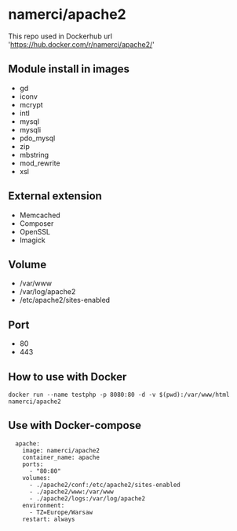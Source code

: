 # namerci/apache2

This repo used in Dockerhub url 'https://hub.docker.com/r/namerci/apache2/'

## Module install in images
* gd
* iconv
* mcrypt
* intl
* mysql
* mysqli
* pdo_mysql
* zip
* mbstring
* mod_rewrite
* xsl

## External extension
* Memcached
* Composer
* OpenSSL
* Imagick

## Volume
* /var/www
* /var/log/apache2
* /etc/apache2/sites-enabled

## Port
* 80
* 443

## How to use with Docker
```
docker run --name testphp -p 8080:80 -d -v $(pwd):/var/www/html namerci/apache2
```
## Use with Docker-compose 
```
  apache:
    image: namerci/apache2
    container_name: apache
    ports:
      - "80:80"
    volumes:
      - ./apache2/conf:/etc/apache2/sites-enabled
      - ./apache2/www:/var/www
      - ./apache2/logs:/var/log/apache2
    environment:
      - TZ=Europe/Warsaw
    restart: always
```
